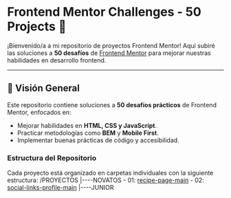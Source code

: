 # Frontend Mentor Challenges - 50 Projects 🚀

¡Bienvenido/a a mi repositorio de proyectos Frontend Mentor! Aquí subiré las soluciones a **50 desafíos** de [Frontend Mentor](https://www.frontendmentor.io) para mejorar nuestras habilidades en desarrollo frontend. 

---

## 🚀 Visión General
Este repositorio contiene soluciones a **50 desafíos prácticos** de Frontend Mentor, enfocados en:
- Mejorar habilidades en **HTML, CSS y JavaScript**.
- Practicar metodologías como **BEM** y **Mobile First**.
- Implementar buenas prácticas de código y accesibilidad.

### Estructura del Repositorio
Cada proyecto está organizado en carpetas individuales con la siguiente estructura:
/PROYECTOS
|----NOVATOS
    - 01: [recipe-page-main](https://github.com/Ledyba-Dev/FRONTEND_MENTOR_50/tree/main/NOVATOS/01_recipe-page-main)
    - 02: [social-links-profile-main](https://github.com/Ledyba-Dev/FRONTEND_MENTOR_50/tree/main/NOVATOS/02_social-links-profile-main)
|----JUNIOR
